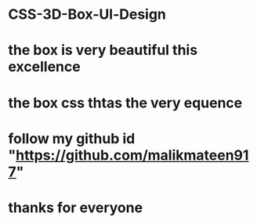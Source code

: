 # CSS-3D-Box-Ul-Design
# the box is very beautiful this excellence
# the box css thtas the very equence
# follow my github id "https://github.com/malikmateen917"
# thanks for everyone
